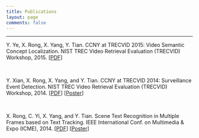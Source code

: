```yaml
---
title: Publications
layout: page
comments: false
---
```


--------------------------------------------------------------------------------

Y. Ye, X. Rong, X. Yang, Y. Tian. CCNY at TRECVID 2015: Video Semantic Concept Localization. NIST TREC Video Retrieval Evaluation (TRECVID) Workshop, 2015\. [[PDF](/publications/pdf/TRECVID15_LOC.pdf)]

<br>

Y. Xian, X. Rong, X. Yang, and Y. Tian. CCNY at TRECVID 2014: Surveillance Event Detection. NIST TREC Video Retrieval Evaluation (TRECVID) Workshop, 2014\. [[PDF](/publications/pdf/TRECVID14_SED.pdf)] [[Poster](/publications/pdf/TRECVID14_SED_Poster.pdf)]

<br>

X. Rong, C. Yi, X. Yang, and Y. Tian. Scene Text Recognition in Multiple Frames based on Text Tracking. IEEE International Conf. on Multimedia & Expo (ICME), 2014\. [[PDF](/publications/pdf/ICME14.pdf)] [[Poster](/publications/pdf/ICME14_Poster.pdf)]
